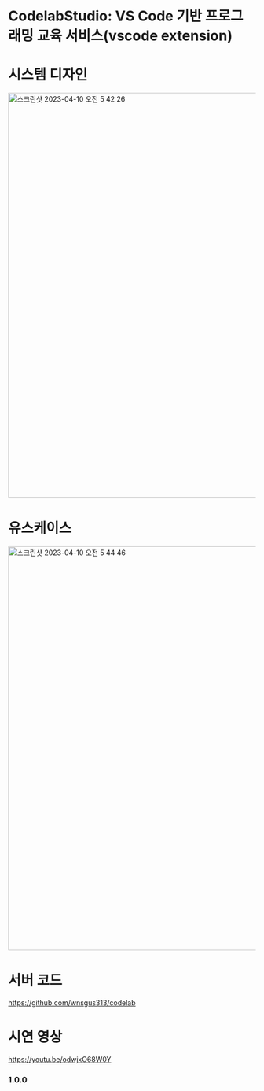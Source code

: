 # CodelabStudio: VS Code 기반 프로그래밍 교육 서비스(vscode extension)

# 시스템 디자인
<img width="824" alt="스크린샷 2023-04-10 오전 5 42 26" src="https://user-images.githubusercontent.com/37920523/230795563-a2184a57-5a54-4b66-b095-94b2bb81881e.png">

# 유스케이스
<img width="821" alt="스크린샷 2023-04-10 오전 5 44 46" src="https://user-images.githubusercontent.com/37920523/230795702-0f870181-5928-44be-a9b6-01c6e3ef1d4e.png">

# 서버 코드
https://github.com/wnsgus313/codelab

# 시연 영상
https://youtu.be/odwjxO68W0Y

### 1.0.0
